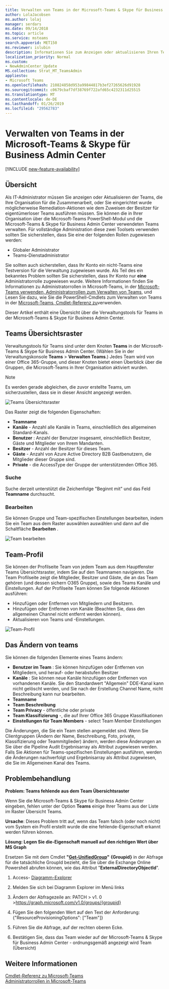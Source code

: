 ```yaml
---
title: Verwalten von Teams in der Microsoft-Teams & Skype für Business Admin Center
author: LolaJacobsen
ms.author: lolaj
manager: serdars
ms.date: 09/14/2018
ms.topic: article
ms.service: msteams
search.appverid: MET150
ms.reviewer: islubin
description: Informationen Sie zum Anzeigen oder aktualisieren Ihren Teams bei der in der Microsoft-Teams & Skype für Business Admin Center.
localization_priority: Normal
ms.custom:
- NewAdminCenter_Update
MS.collection: Strat_MT_TeamsAdmin
appliesto:
- Microsoft Teams
ms.openlocfilehash: 210824858d953a99844817b3ef27265626d91928
ms.sourcegitcommit: c0679cbaf7df38769f722afd65c4232311d25515
ms.translationtype: MT
ms.contentlocale: de-DE
ms.lasthandoff: 01/26/2019
ms.locfileid: "29562783"
---
```

<a name="manage-teams-in-the-microsoft-teams--skype-for-business-admin-center"></a>Verwalten von Teams in der Microsoft-Teams & Skype für Business Admin Center
==========================================

[!INCLUDE [new-feature-availability](includes/new-feature-availability.md)]

## <a name="overview"></a>Übersicht

Als IT-Administrator müssen Sie anzeigen oder Aktualisieren der Teams, die Ihre Organisation für die Zusammenarbeit, oder Sie eingerichtet wurde möglicherweise Remediation-Aktionen wie dem Zuweisen der Besitzer für eigentümerloser Teams ausführen müssen. Sie können die in Ihrer Organisation über die Microsoft-Teams PowerShell-Modul und die Microsoft-Teams & Skype für Business Admin Center verwendeten Teams verwalten. Für vollständige Administration diese zwei Toolsets verwenden sollten Sie sicherstellen, dass Sie eine der folgenden Rollen zugewiesen werden:

- Globaler Administrator
- Teams-Dienstadministrator

Sie sollten auch sicherstellen, dass Ihr Konto ein nicht-Teams eine Testversion für die Verwaltung zugewiesen wurde. Als Teil des ein bekanntes Problem sollten Sie sicherstellen, dass Ihr Konto nur **eine** Administratorrolle zugewiesen wurde.  Weitere Informationen finden Sie Informationen zu Administratorrollen in Microsoft-Teams, in der [Microsoft-Teams verwenden, Administratorrollen zum Verwalten von Teams](using-admin-roles.md), und Lesen Sie dazu, wie Sie die PowerShell-Cmdlets zum Verwalten von Teams in der [Microsoft-Teams, Cmdlet-Referenz zu](https://docs.microsoft.com/powershell/teams/?view=teams-ps)verwenden.  

Dieser Artikel enthält eine Übersicht über die Verwaltungstools für Teams in der Microsoft-Teams & Skype für Business Admin Center.

## <a name="teams-overview-grid"></a>Teams Übersichtsraster

Verwaltungstools für Teams sind unter dem Knoten **Teams** in der Microsoft-Teams & Skype für Business Admin Center. (Wählen Sie in der Verwaltungskonsole **Teams** > **Verwalten Teams**.) Jedes Team wird von einer Office 365-Gruppe, und dieser Knoten bietet einen Überblick über die Gruppen, die Microsoft-Teams in Ihrer Organisation aktiviert wurden.

> [!NOTE]
> Es werden gerade abgleichen, die zuvor erstellte Teams, um sicherzustellen, dass sie in dieser Ansicht angezeigt werden.

![Teams Übersichtsraster](media/manage-teams-in-modern-portal-image1.png)  

Das Raster zeigt die folgenden Eigenschaften:

- **Teamname**
- **Kanäle** - Anzahl alle Kanäle in Teams, einschließlich des allgemeinen Standard-Kanals.
- **Benutzer** : Anzahl der Benutzer insgesamt, einschließlich Besitzer, Gäste und Mitglieder von Ihrem Mandanten.
- **Besitzer** - Anzahl der Besitzer für dieses Team.
- **Gäste** - Anzahl von Azure Active Directory B2B Gastbenutzern, die Mitglieder dieser Gruppe sind.
- **Private** - die AccessType der Gruppe der unterstützenden Office 365.

### <a name="search"></a>Suche

Suche derzeit unterstützt die Zeichenfolge "Beginnt mit" und das Feld **Teamname** durchsucht.

### <a name="edit"></a>Bearbeiten

Sie können Gruppe und Team-spezifischen Einstellungen bearbeiten, indem Sie ein Team aus dem Raster auswählen auswählen und dann auf die Schaltfläche **Bearbeiten** .

![Team bearbeiten](media/manage-teams-in-modern-portal-image2.png)

## <a name="team-profile"></a>Team-Profil

Sie können der Profilseite Team von jedem Team aus dem Hauptfenster Teams Übersichtsraster, indem Sie auf den Teamnamen navigieren. Die Team Profilseite zeigt die Mitglieder, Besitzer und Gäste, die an das Team gehören (und dessen sichern O365 Gruppe), sowie des Teams Kanäle und Einstellungen. Auf der Profilseite Team können Sie folgende Aktionen ausführen:

- Hinzufügen oder Entfernen von Mitgliedern und Besitzern.
- Hinzufügen oder Entfernen von Kanäle (Beachten Sie, dass den allgemeinen Channel nicht entfernt werden können).
- Aktualisieren von Teams und -Einstellungen.
 
![Team-Profil](media/manage-teams-in-modern-portal-image3.png)

## <a name="making-changes-to-teams"></a>Das Ändern von teams

Sie können die folgenden Elemente eines Teams ändern:
- **Benutzer im Team** : Sie können hinzufügen oder Entfernen von Mitgliedern, und herauf- oder herabstufen Besitzer
- **Kanäle** : Sie können neue Kanäle hinzufügen oder Entfernen von vorhandenen Kanäle.  Sie den Standardwert "Allgemein" DDE-Kanal kann nicht gelöscht werden, und Sie nach der Erstellung Channel Name, nicht Beschreibung kann nur bearbeiten.
- **Teamname**
- **Team Beschreibung**
- **Team Privacy** - öffentliche oder private
- **Team Klassifizierung** -, die auf Ihrer Office 365 Gruppe Klassifikationen
- **Einstellungen für Team Members** - select Team Member Einstellungen


Die Änderungen, die Sie ein Team stellen angemeldet sind. Wenn Sie Clientgruppen (Ändern der Name, Beschreibung, Foto, private, Klassifizierung oder Teammitglieder) ändern, werden diese Änderungen an Sie über die Pipeline Audit Ergebnisarray als Attribut zugewiesen werden. Falls Sie Aktionen für Teams-spezifischen Einstellungen ausführen, werden die Änderungen nachverfolgt und Ergebnisarray als Attribut zugewiesen, die Sie im Allgemeinen Kanal des Teams.

## <a name="troubleshooting"></a>Problembehandlung

**Problem: Teams fehlende aus dem Team Übersichtsraster**

Wenn Sie die Microsoft-Teams & Skype für Business Admin Center eingeben, fehlen unter der Option **Teams** einige Ihrer Teams aus der Liste im Raster Übersicht Teams.

**Ursache**: Dieses Problem tritt auf, wenn das Team falsch (oder noch nicht) vom System ein Profil erstellt wurde die eine fehlende-Eigenschaft erkannt werden führen können.

**Lösung: Legen Sie die-Eigenschaft manuell auf den richtigen Wert über MS Graph**

Ersetzen Sie mit dem Cmdlet **"[Get-UnifiedGroup](https://docs.microsoft.com/en-us/powershell/module/exchange/users-and-groups/get-unifiedgroup?view=exchange-ps)"** **{Groupid}** in der Abfrage für die tatsächliche GroupId bezieht, die Sie über die Exchange Online Powershell abrufen können, wie das Attribut "**ExternalDirectoryObjectId**".

1. Access- [Diagramm-Explorer](https://developer.microsoft.com/en-us/graph/graph-explorer)

2. Melden Sie sich bei Diagramm Explorer im Menü links

3. Ändern der Abfragezeile an: PATCH > v1. 0 >https://graph.microsoft.com/v1.0/groups/{groupid}

4. Fügen Sie den folgenden Wert auf den Text der Anforderung: {"ResourceProvisioningOptions": ["Team"]}

5. Führen Sie die Abfrage, auf der rechten oberen Ecke.

6. Bestätigen Sie, dass das Team wieder auf der Microsoft-Teams & Skype für Business Admin Center - ordnungsgemäß angezeigt wird Team (Übersicht)


## <a name="learn-more"></a>Weitere Informationen

[Cmdlet-Referenz zu Microsoft-Teams](https://docs.microsoft.com/powershell/teams/?view=teams-ps)  
[Administratorrollen in Microsoft-Teams](using-admin-roles.md)
<!--
[Plan for Teams Lifecycle Management](plan-for-teams-lifecycle-management.md)
-->

